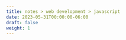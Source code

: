```yaml
---
title: notes > web development > javascript
date: 2023-05-31T00:00:00-06:00
draft: false
weight: 1
---
```

